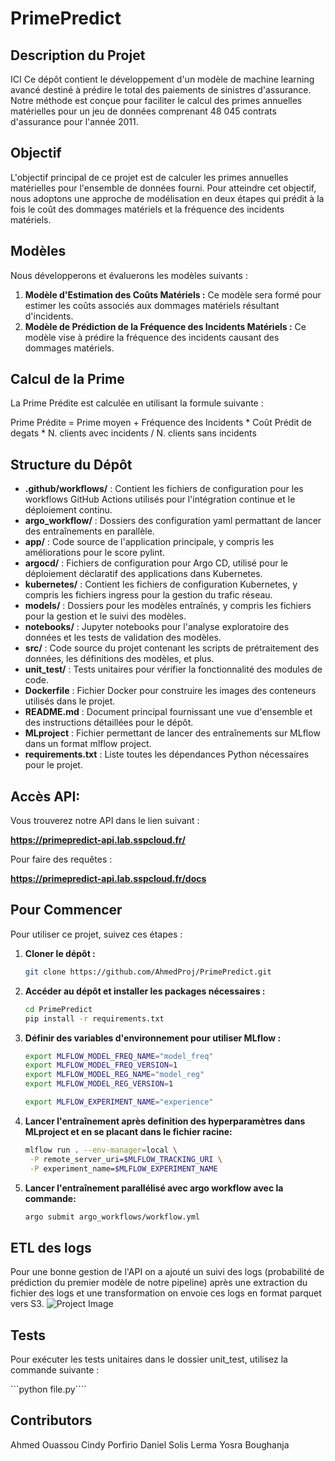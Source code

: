 # PrimePredict


## Description du Projet
ICI  Ce dépôt contient le développement d'un modèle de machine learning avancé destiné à prédire le total des paiements de sinistres d'assurance. Notre méthode est conçue pour faciliter le calcul des primes annuelles matérielles pour un jeu de données comprenant 48 045 contrats d'assurance pour l'année 2011.

## Objectif
L'objectif principal de ce projet est de calculer les primes annuelles matérielles pour l'ensemble de données fourni. Pour atteindre cet objectif, nous adoptons une approche de modélisation en deux étapes qui prédit à la fois le coût des dommages matériels et la fréquence des incidents matériels.

## Modèles
Nous développerons et évaluerons les modèles suivants :

1. **Modèle d'Estimation des Coûts Matériels :** Ce modèle sera formé pour estimer les coûts associés aux dommages matériels résultant d'incidents.
2. **Modèle de Prédiction de la Fréquence des Incidents Matériels :** Ce modèle vise à prédire la fréquence des incidents causant des dommages matériels.

## Calcul de la Prime
La Prime Prédite est calculée en utilisant la formule suivante :

Prime Prédite = Prime moyen + Fréquence des Incidents * Coût Prédit de degats * N. clients avec incidents / N. clients sans incidents

## Structure du Dépôt

- **.github/workflows/** : Contient les fichiers de configuration pour les workflows GitHub Actions utilisés pour l'intégration continue et le déploiement continu.
- **argo_workflow/** : Dossiers des configuration yaml permattant de lancer des entraînements en parallèle.
- **app/** : Code source de l'application principale, y compris les améliorations pour le score pylint.
- **argocd/** : Fichiers de configuration pour Argo CD, utilisé pour le déploiement déclaratif des applications dans Kubernetes.
- **kubernetes/** : Contient les fichiers de configuration Kubernetes, y compris les fichiers ingress pour la gestion du trafic réseau.
- **models/** : Dossiers pour les modèles entraînés, y compris les fichiers pour la gestion et le suivi des modèles.
- **notebooks/** : Jupyter notebooks pour l'analyse exploratoire des données et les tests de validation des modèles.
- **src/** : Code source du projet contenant les scripts de prétraitement des données, les définitions des modèles, et plus.
- **unit_test/** : Tests unitaires pour vérifier la fonctionnalité des modules de code.
- **Dockerfile** : Fichier Docker pour construire les images des conteneurs utilisés dans le projet.
- **README.md** : Document principal fournissant une vue d'ensemble et des instructions détaillées pour le dépôt.
- **MLproject** : Fichier permettant de lancer des entraînements sur MLflow dans un format mlflow project. 
- **requirements.txt** : Liste toutes les dépendances Python nécessaires pour le projet.

## Accès API:
Vous trouverez notre API dans le lien suivant : 

**https://primepredict-api.lab.sspcloud.fr/**

Pour faire des requêtes : 

**https://primepredict-api.lab.sspcloud.fr/docs**


## Pour Commencer

Pour utiliser ce projet, suivez ces étapes :

1. **Cloner le dépôt :**
   ```bash
   git clone https://github.com/AhmedProj/PrimePredict.git
2. **Accéder au dépôt et installer les packages nécessaires :**
   ```bash
   cd PrimePredict
   pip install -r requirements.txt
3. **Définir des variables d'environnement pour utiliser MLflow :**
   ```bash
   export MLFLOW_MODEL_FREQ_NAME="model_freq"
   export MLFLOW_MODEL_FREQ_VERSION=1 
   export MLFLOW_MODEL_REG_NAME="model_reg"
   export MLFLOW_MODEL_REG_VERSION=1 

   export MLFLOW_EXPERIMENT_NAME="experience"

5. **Lancer l'entraînement après definition des hyperparamètres dans MLproject et en se placant dans le fichier racine:**
   ```bash
   mlflow run . --env-manager=local \
    -P remote_server_uri=$MLFLOW_TRACKING_URI \
    -P experiment_name=$MLFLOW_EXPERIMENT_NAME

6. **Lancer l'entraînement parallélisé avec argo workflow avec la commande:**
   ```bash
   argo submit argo_workflows/workflow.yml

## ETL des logs

Pour une bonne gestion de l'API on a ajouté un suivi des logs (probabilité de prédiction du premier modèle de notre pipeline) après une extraction du fichier des logs et une transformation on envoie ces logs en format parquet vers S3.
![Project Image](data_S3.png)

## Tests

Pour exécuter les tests unitaires dans le dossier unit_test, utilisez la commande suivante :

```python file.py````


## Contributors
Ahmed Ouassou
Cindy Porfirio
Daniel Solis Lerma
Yosra Boughanja
